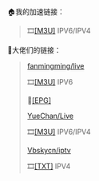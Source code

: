 🏠我的加速链接：

>🎞️[[M3U]](https://mirror.ghproxy.com/https://raw.githubusercontent.com/towerstreet/IPTV-TVBOX/main/IPTV.m3u)    IPV6/IPV4

🎈大佬们的链接：

>[fanmingming/live](https://github.com/fanmingming/live)
>
>🎞️[[M3U]](https://github.com/fanmingming/live/blob/main/tv/m3u/ipv6.m3u)    IPV6
>
>🔗[[EPG]](https://github.com/fanmingming/live/blob/main/e.xml)
>
>[YueChan/Live](https://github.com/YueChan/Live)
>
>🎞️[[M3U]](https://github.com/YueChan/Live/blob/main/IPTV.m3u)    IPV6/IPV4
>
>[Vbskycn/iptv](https://github.com/vbskycn/iptv)
>
>🎞️[[TXT]](https://github.com/vbskycn/iptv/blob/master/dsyy/mylist.txt)    IPV4
